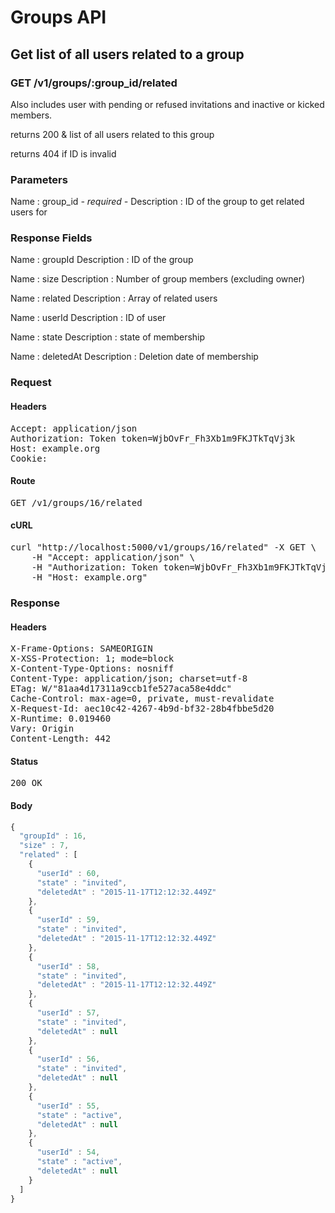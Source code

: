 # Groups API

## Get list of all users related to a group

### GET /v1/groups/:group_id/related

Also includes user with pending or refused invitations and inactive or kicked members.

returns 200 &amp; list of all users related to this group

returns 404 if ID is invalid

### Parameters

Name : group_id *- required -*
Description : ID of the group to get related users for


### Response Fields

Name : groupId
Description : ID of the group

Name : size
Description : Number of group members (excluding owner)

Name : related
Description : Array of related users

Name : userId
Description : ID of user

Name : state
Description : state of membership

Name : deletedAt
Description : Deletion date of membership

### Request

#### Headers

<pre>Accept: application/json
Authorization: Token token=WjbOvFr_Fh3Xb1m9FKJTkTqVj3k
Host: example.org
Cookie: </pre>

#### Route

<pre>GET /v1/groups/16/related</pre>

#### cURL

<pre class="request">curl &quot;http://localhost:5000/v1/groups/16/related&quot; -X GET \
	-H &quot;Accept: application/json&quot; \
	-H &quot;Authorization: Token token=WjbOvFr_Fh3Xb1m9FKJTkTqVj3k&quot; \
	-H &quot;Host: example.org&quot;</pre>

### Response

#### Headers

<pre>X-Frame-Options: SAMEORIGIN
X-XSS-Protection: 1; mode=block
X-Content-Type-Options: nosniff
Content-Type: application/json; charset=utf-8
ETag: W/&quot;81aa4d17311a9ccb1fe527aca58e4ddc&quot;
Cache-Control: max-age=0, private, must-revalidate
X-Request-Id: aec10c42-4267-4b9d-bf32-28b4fbbe5d20
X-Runtime: 0.019460
Vary: Origin
Content-Length: 442</pre>

#### Status

<pre>200 OK</pre>

#### Body

```javascript
{
  "groupId" : 16,
  "size" : 7,
  "related" : [
    {
      "userId" : 60,
      "state" : "invited",
      "deletedAt" : "2015-11-17T12:12:32.449Z"
    },
    {
      "userId" : 59,
      "state" : "invited",
      "deletedAt" : "2015-11-17T12:12:32.449Z"
    },
    {
      "userId" : 58,
      "state" : "invited",
      "deletedAt" : "2015-11-17T12:12:32.449Z"
    },
    {
      "userId" : 57,
      "state" : "invited",
      "deletedAt" : null
    },
    {
      "userId" : 56,
      "state" : "invited",
      "deletedAt" : null
    },
    {
      "userId" : 55,
      "state" : "active",
      "deletedAt" : null
    },
    {
      "userId" : 54,
      "state" : "active",
      "deletedAt" : null
    }
  ]
}
```
